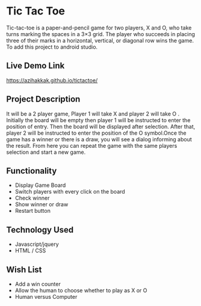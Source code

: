 
# Tic Tac Toe

Tic-tac-toe is a paper-and-pencil game for two players, X and O, who take turns marking the spaces in a 3×3 grid. The player who succeeds in placing three of their marks in a horizontal, vertical, or diagonal row wins the game. To add this project to android studio.
## Live Demo Link

https://azihakkak.github.io/tictactoe/

## Project Description

It will be a 2 player game, Player 1 will take X and player 2 will take O . Initially the board will be empty then player 1 will be instructed to enter the position of entry. Then the board will be displayed after selection. After that, player 2 will be instructed to enter the position of the O symbol.Once the game has a winner or there is a draw, you will see a dialog informing about the result. From here you can repeat the game with the same players selection and start a new game.

## Functionality

- Display Game Board
- Switch players with every click on the board
- Check winner
- Show winner or draw
- Restart button

## Technology Used

- Javascript/jquery
- HTML / CSS

## Wish List

- Add a win counter
- Allow the human to choose whether to play as X or O
- Human versus Computer
